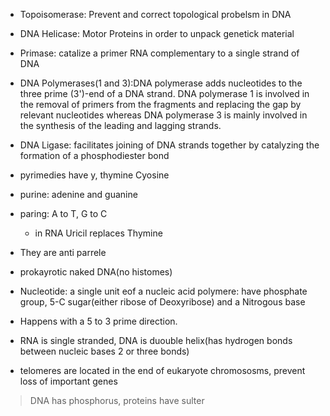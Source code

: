  - Topoisomerase: Prevent and correct topological probelsm in DNA 
 - DNA Helicase: Motor Proteins in order to unpack genetick material
 - Primase: catalize a primer RNA complementary to a single strand of DNA 
 - DNA Polymerases(1 and 3):DNA polymerase adds nucleotides to the three prime (3')-end of a DNA strand. DNA polymerase 1 is involved in the removal of primers from the fragments and replacing the gap by relevant nucleotides whereas DNA polymerase 3 is mainly involved in the synthesis of the leading and lagging strands.  
 - DNA Ligase: facilitates  joining of DNA strands together by catalyzing the formation of a phosphodiester bond

 - pyrimedies have y, thymine Cyosine
 - purine: adenine and guanine
 - paring: A to T, G to C
	 - in RNA Uricil replaces Thymine
 - They are anti parrele
 - prokayrotic naked DNA(no histomes)
 - Nucleotide: a single unit eof a nucleic acid polymere: have phosphate group, 5-C sugar(either ribose of Deoxyribose) and a Nitrogous base
 - Happens with a 5 to 3 prime direction.
 - RNA is single stranded, DNA is duouble helix(has hydrogen bonds between nucleic bases 2 or three bonds)
 - telomeres are located in the end of eukaryote chromososms, prevent loss of important genes

> DNA has phosphorus, proteins have sulter

<!--stackedit_data:
eyJoaXN0b3J5IjpbNzM4Njc3MDE2LC05MDI3NDAwOSw5MTkzNz
c2NTIsLTIwODYxODI1NTYsNDUyMjQ2NTIyLC0yMDg4NzQ2NjEy
XX0=
-->